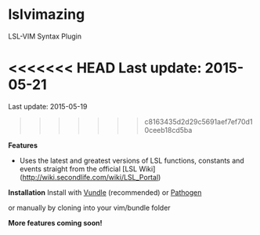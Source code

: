 # lslvimazing
LSL-VIM Syntax Plugin

<<<<<<< HEAD
Last update: 2015-05-21
=======
Last update: 2015-05-19
>>>>>>> c8163435d2d29c5691aef7ef70d10ceeb18cd5ba

**Features**
* Uses the latest and greatest versions of LSL functions, constants and events straight from the official [LSL Wiki] (http://wiki.secondlife.com/wiki/LSL_Portal)

**Installation**
Install with [Vundle](https://github.com/gmarik/vundle) (recommended) or [Pathogen](https://github.com/tpope/vim-pathogen)

or manually by cloning into your vim/bundle folder

**More features coming soon!**
